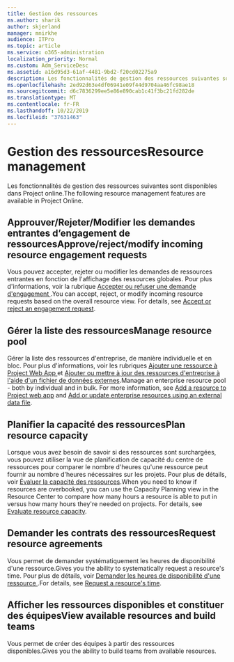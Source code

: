 ```yaml
---
title: Gestion des ressources
ms.author: sharik
author: skjerland
manager: mnirkhe
audience: ITPro
ms.topic: article
ms.service: o365-administration
localization_priority: Normal
ms.custom: Adm_ServiceDesc
ms.assetid: a16d95d3-61af-4481-9bd2-f20cd02275a9
description: Les fonctionnalités de gestion des ressources suivantes sont disponibles dans Project online.
ms.openlocfilehash: 2ed92d63e4df06941e09f44d9704aa46fc98ae18
ms.sourcegitcommit: d6c7836299ee5e86e890cab1c41f3bc21fd282de
ms.translationtype: MT
ms.contentlocale: fr-FR
ms.lasthandoff: 10/22/2019
ms.locfileid: "37631463"
---
```

# <a name="resource-management"></a><span data-ttu-id="eedc6-103">Gestion des ressources</span><span class="sxs-lookup"><span data-stu-id="eedc6-103">Resource management</span></span>

<span data-ttu-id="eedc6-104">Les fonctionnalités de gestion des ressources suivantes sont disponibles dans Project online.</span><span class="sxs-lookup"><span data-stu-id="eedc6-104">The following resource management features are available in Project Online.</span></span>
  
## <a name="approverejectmodify-incoming-resource-engagement-requests"></a><span data-ttu-id="eedc6-105">Approuver/Rejeter/Modifier les demandes entrantes d’engagement de ressources</span><span class="sxs-lookup"><span data-stu-id="eedc6-105">Approve/reject/modify incoming resource engagement requests</span></span>

<span data-ttu-id="eedc6-p101">Vous pouvez accepter, rejeter ou modifier les demandes de ressources entrantes en fonction de l'affichage des ressources globales. Pour plus d'informations, voir la rubrique [Accepter ou refuser une demande d'engagement ](http://go.microsoft.com/fwlink/?LinkID=823659&amp;clcid=0x409).</span><span class="sxs-lookup"><span data-stu-id="eedc6-p101">You can accept, reject, or modify incoming resource requests based on the overall resource view. For details, see [Accept or reject an engagement request](http://go.microsoft.com/fwlink/?LinkID=823659&amp;clcid=0x409).</span></span>
  
## <a name="manage-resource-pool"></a><span data-ttu-id="eedc6-108">Gérer la liste des ressources</span><span class="sxs-lookup"><span data-stu-id="eedc6-108">Manage resource pool</span></span>

<span data-ttu-id="eedc6-p102">Gérer la liste des ressources d'entreprise, de manière individuelle et en bloc. Pour plus d'informations, voir les rubriques [Ajouter une ressource à Project Web App ](http://go.microsoft.com/fwlink/?LinkID=823660&amp;clcid=0x409) et [Ajouter ou mettre à jour des ressources d'entreprise à l'aide d'un fichier de données externes](http://go.microsoft.com/fwlink/?LinkID=823661&amp;clcid=0x409).</span><span class="sxs-lookup"><span data-stu-id="eedc6-p102">Manage an enterprise resource pool - both by individual and in bulk. For more information, see [Add a resource to Project web app](http://go.microsoft.com/fwlink/?LinkID=823660&amp;clcid=0x409) and [Add or update enterprise resources using an external data file](http://go.microsoft.com/fwlink/?LinkID=823661&amp;clcid=0x409).</span></span>
  
## <a name="plan-resource-capacity"></a><span data-ttu-id="eedc6-111">Planifier la capacité des ressources</span><span class="sxs-lookup"><span data-stu-id="eedc6-111">Plan resource capacity</span></span>

<span data-ttu-id="eedc6-p103">Lorsque vous avez besoin de savoir si des ressources sont surchargées, vous pouvez utiliser la vue de planification de capacité du centre de ressources pour comparer le nombre d'heures qu'une ressource peut fournir au nombre d'heures nécessaires sur les projets. Pour plus de détails, voir [Évaluer la capacité des ressources](http://go.microsoft.com/fwlink/?LinkID=823662&amp;clcid=0x409).</span><span class="sxs-lookup"><span data-stu-id="eedc6-p103">When you need to know if resources are overbooked, you can use the Capacity Planning view in the Resource Center to compare how many hours a resource is able to put in versus how many hours they're needed on projects. For details, see [Evaluate resource capacity](http://go.microsoft.com/fwlink/?LinkID=823662&amp;clcid=0x409).</span></span>
  
## <a name="request-resource-agreements"></a><span data-ttu-id="eedc6-114">Demander les contrats des ressources</span><span class="sxs-lookup"><span data-stu-id="eedc6-114">Request resource agreements</span></span>

<span data-ttu-id="eedc6-115">Vous permet de demander systématiquement les heures de disponibilité d'une ressource.</span><span class="sxs-lookup"><span data-stu-id="eedc6-115">Gives you the ability to systematically request a resource's time.</span></span> <span data-ttu-id="eedc6-116">Pour plus de détails, voir [Demander les heures de disponibilité d'une ressource ](http://go.microsoft.com/fwlink/?LinkID=823663&amp;clcid=0x409).</span><span class="sxs-lookup"><span data-stu-id="eedc6-116">For details, see [Request a resource's time](http://go.microsoft.com/fwlink/?LinkID=823663&amp;clcid=0x409).</span></span>
  
## <a name="view-available-resources-and-build-teams"></a><span data-ttu-id="eedc6-117">Afficher les ressources disponibles et constituer des équipes</span><span class="sxs-lookup"><span data-stu-id="eedc6-117">View available resources and build teams</span></span>

<span data-ttu-id="eedc6-118">Vous permet de créer des équipes à partir des ressources disponibles.</span><span class="sxs-lookup"><span data-stu-id="eedc6-118">Gives you the ability to build teams from available resources.</span></span>
  